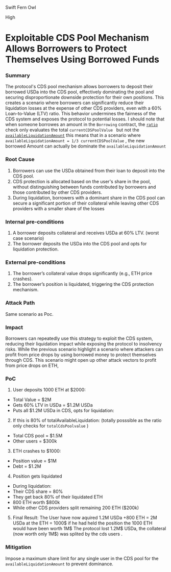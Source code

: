 Swift Fern Owl

High

# Exploitable CDS Pool Mechanism Allows Borrowers to Protect Themselves Using Borrowed Funds

### Summary

The protocol's CDS pool mechanism allows borrowers to deposit their borrowed USDa into the CDS pool, effectively dominating the pool and securing disproportionate downside protection for their own positions. This creates a scenario where borrowers can significantly reduce their liquidation losses at the expense of other CDS providers, even with a 60% Loan-to-Value (LTV) ratio. This behavior undermines the fairness of the CDS system and exposes the protocol to potential losses.
I should note that when someone borrowes an amount in the `Borrowing` contract, the [`ratio`](https://github.com/sherlock-audit/2024-11-autonomint/blob/0d324e04d4c0ca306e1ae4d4c65f0cb9d681751b/Blockchain/Blockchian/contracts/lib/BorrowLib.sol#L218) check only evaluates the total `currentCDSPoolValue ` but not the [`availableLiquidationAmount`](https://github.com/sherlock-audit/2024-11-autonomint/blob/0d324e04d4c0ca306e1ae4d4c65f0cb9d681751b/Blockchain/Blockchian/contracts/lib/CDSLib.sol#L648) this means that in a scenario where `availableLiquidationAmount = 1/3 currentCDSPoolValue` , the new borrowed Amount can actually be dominate the `availableLiquidationAmount` 


### Root Cause

1. Borrowers can use the USDa obtained from their loan to deposit into the CDS pool.
2. CDS protection is allocated based on the user's share in the pool, without distinguishing between funds contributed by borrowers and those contributed by other CDS providers.
3. During liquidation, borrowers with a dominant share in the CDS pool can secure a significant portion of their collateral while leaving other CDS providers with a smaller share of the losses

### Internal pre-conditions

1. A borrower deposits collateral and receives USDa at 60% LTV. (worst case scenario)
2. The borrower deposits the USDa into the CDS pool and opts for liquidation protection.

### External pre-conditions

1. The borrower’s collateral value drops significantly (e.g., ETH price crashes).
2. The borrower’s position is liquidated, triggering the CDS protection mechanism.

### Attack Path

Same scenario as Poc.

### Impact

Borrowers can repeatedly use this strategy to exploit the CDS system, reducing their liquidation impact while exposing the protocol to insolvency risks.
While the previous scenario highlight a scenario where attackers can profit from price drops by using borrowed money to protect themselves through CDS. This scenario might open up other attack vectors to profit from price drops on ETH, 

### PoC

1. User deposits 1000 ETH at $2000:
  - Total Value = $2M
  - Gets 60% LTV in USDa = $1.2M USDa
  - Puts all $1.2M USDa in CDS, opts for liquidation:
2. If this is 80% of totalAvailableLiquidation: (totally posssible as the ratio only checks for `totalCdsPoolvalue` )
  - Total CDS pool = $1.5M
  - Other users = $300k
3. ETH crashes to $1000:
  - Position value = $1M
  - Debt = $1.2M
4. Position gets liquidated
 - During liquidation:
 - Their CDS share = 80%
 - They get back 80% of their liquidated ETH
 - 800 ETH worth $800k
 - While other CDS providers split remaining 200 ETH ($200k)
5. Final Result:
The User have now aquired 1.2M USDa +800 ETH = 2M USDa at the ETH = 1000$
if he had held the position the 1000 ETH would have been worth 1M$
The protocol lost 1.2M$ USDa, the collateral (now worth only 1M$) was splited by the cds users .

### Mitigation

Impose a maximum share limit for any single user in the CDS pool for the `availableLiquidationAmount` to prevent dominance.